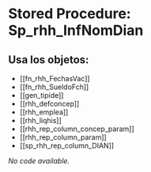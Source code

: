 # Stored Procedure: Sp_rhh_InfNomDian

## Usa los objetos:
- [[fn_rhh_FechasVac]]
- [[fn_rhh_SueldoFch]]
- [[gen_tipide]]
- [[rhh_defconcep]]
- [[rhh_emplea]]
- [[rhh_liqhis]]
- [[rhh_rep_column_concep_param]]
- [[rhh_rep_column_param]]
- [[sp_rhh_rep_column_DIAN]]

*No code available.*
